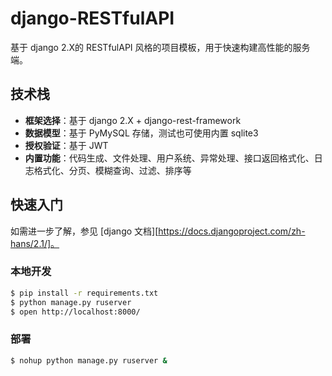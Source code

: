 # django-RESTfulAPI

基于 django 2.X的 RESTfulAPI 风格的项目模板，用于快速构建高性能的服务端。

## 技术栈

- **框架选择**：基于 django 2.X + django-rest-framework
- **数据模型**：基于 PyMySQL 存储，测试也可使用内置 sqlite3
- **授权验证**：基于 JWT
- **内置功能**：代码生成、文件处理、用户系统、异常处理、接口返回格式化、日志格式化、分页、模糊查询、过滤、排序等

## 快速入门

如需进一步了解，参见 [django 文档][https://docs.djangoproject.com/zh-hans/2.1/]。

### 本地开发

```bash
$ pip install -r requirements.txt
$ python manage.py ruserver
$ open http://localhost:8000/
```

### 部署

```bash
$ nohup python manage.py ruserver &
```
